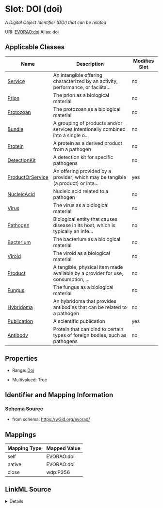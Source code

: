 

# Slot: DOI (doi) 


_A Digital Object Identifier (DOI) that can be related_





URI: [EVORAO:doi](https://w3id.org/evorao/doi)
Alias: doi

<!-- no inheritance hierarchy -->





## Applicable Classes

| Name | Description | Modifies Slot |
| --- | --- | --- |
| [Service](Service.md) | An intangible offering characterized by an activity, performance, or facilita... |  no  |
| [Prion](Prion.md) | The prion as a biological material |  no  |
| [Protozoan](Protozoan.md) | The protozoan as a biological material |  no  |
| [Bundle](Bundle.md) | A grouping of products and/or services intentionally combined into a single o... |  no  |
| [Protein](Protein.md) | A protein as a derived product from a pathogen |  no  |
| [DetectionKit](DetectionKit.md) | A detection kit for specific pathogens |  no  |
| [ProductOrService](ProductOrService.md) | An offering provided by a provider, which may be tangible (a product) or inta... |  yes  |
| [NucleicAcid](NucleicAcid.md) | Nucleic acid related to a pathogen |  no  |
| [Virus](Virus.md) | The virus as a biological material |  no  |
| [Pathogen](Pathogen.md) | Biological entity that causes disease in its host, which is typically an infe... |  no  |
| [Bacterium](Bacterium.md) | The bacterium as a biological material |  no  |
| [Viroid](Viroid.md) | The viroid as a biological material |  no  |
| [Product](Product.md) | A tangible, physical item made available by a provider for use, consumption, ... |  no  |
| [Fungus](Fungus.md) | The fungus as a biological material |  no  |
| [Hybridoma](Hybridoma.md) | An hybridoma that provides antibodies that can be related to a pathogen |  no  |
| [Publication](Publication.md) | A scientific publication |  yes  |
| [Antibody](Antibody.md) | Protein that can bind to certain types of foreign bodies, such as pathogens |  no  |







## Properties

* Range: [Doi](Doi.md)

* Multivalued: True





## Identifier and Mapping Information







### Schema Source


* from schema: https://w3id.org/evorao/




## Mappings

| Mapping Type | Mapped Value |
| ---  | ---  |
| self | EVORAO:doi |
| native | EVORAO:doi |
| close | wdp:P356 |




## LinkML Source

<details>
```yaml
name: doi
description: A Digital Object Identifier (DOI) that can be related
title: DOI
from_schema: https://w3id.org/evorao/
close_mappings:
- wdp:P356
rank: 1000
alias: doi
domain_of:
- Publication
- ProductOrService
range: Doi
required: false
multivalued: true

```
</details>
